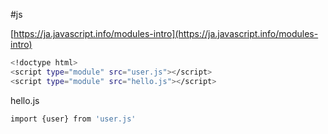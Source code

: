 #js 

[https://ja.javascript.info/modules-intro](https://ja.javascript.info/modules-intro)

```bash
<!doctype html>
<script type="module" src="user.js"></script>
<script type="module" src="hello.js"></script>
```

hello.js

```bash
import {user} from 'user.js'
```


